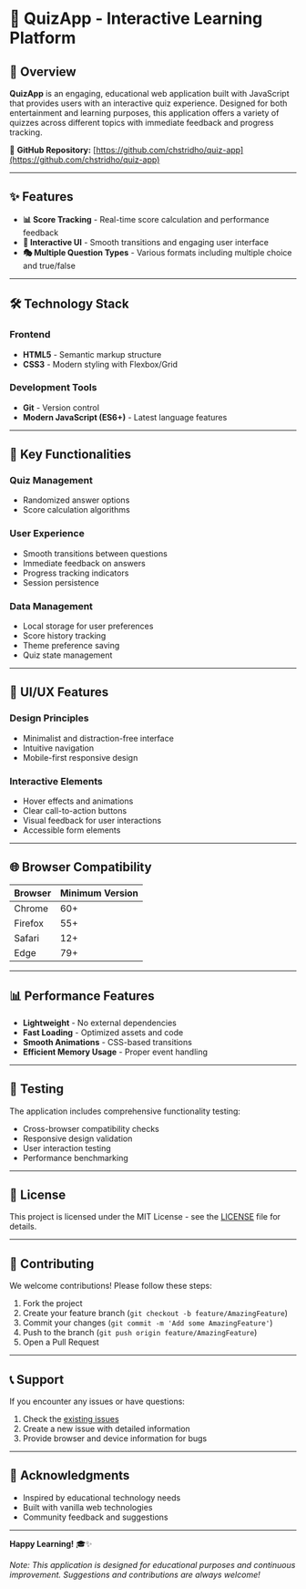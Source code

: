 # 🧠 QuizApp - Interactive Learning Platform


## 📖 Overview

**QuizApp** is an engaging, educational web application built with JavaScript that provides users with an interactive quiz experience. Designed for both entertainment and learning purposes, this application offers a variety of quizzes across different topics with immediate feedback and progress tracking.

🔗 **GitHub Repository:** [https://github.com/chstridho/quiz-app](https://github.com/chstridho/quiz-app)

---

## ✨ Features

- **📊 Score Tracking** - Real-time score calculation and performance feedback
- **🔄 Interactive UI** - Smooth transitions and engaging user interface
- **🎭 Multiple Question Types** - Various formats including multiple choice and true/false

---

## 🛠️ Technology Stack

### Frontend
- **HTML5** - Semantic markup structure
- **CSS3** - Modern styling with Flexbox/Grid
### Development Tools
- **Git** - Version control
- **Modern JavaScript (ES6+)** - Latest language features

---

## 🔧 Key Functionalities

### Quiz Management
- Randomized answer options
- Score calculation algorithms

### User Experience
- Smooth transitions between questions
- Immediate feedback on answers
- Progress tracking indicators
- Session persistence

### Data Management
- Local storage for user preferences
- Score history tracking
- Theme preference saving
- Quiz state management

---

## 🎨 UI/UX Features

### Design Principles
- Minimalist and distraction-free interface
- Intuitive navigation
- Mobile-first responsive design

### Interactive Elements
- Hover effects and animations
- Clear call-to-action buttons
- Visual feedback for user interactions
- Accessible form elements

---

## 🌐 Browser Compatibility

| Browser | Minimum Version |
|---------|-----------------|
| Chrome  | 60+             |
| Firefox | 55+             |
| Safari  | 12+             |
| Edge    | 79+             |

---

## 📊 Performance Features

- **Lightweight** - No external dependencies
- **Fast Loading** - Optimized assets and code
- **Smooth Animations** - CSS-based transitions
- **Efficient Memory Usage** - Proper event handling

---

## 🧪 Testing

The application includes comprehensive functionality testing:
- Cross-browser compatibility checks
- Responsive design validation
- User interaction testing
- Performance benchmarking

---

## 📄 License

This project is licensed under the MIT License - see the [LICENSE](LICENSE) file for details.

---

## 🤝 Contributing

We welcome contributions! Please follow these steps:

1. Fork the project
2. Create your feature branch (`git checkout -b feature/AmazingFeature`)
3. Commit your changes (`git commit -m 'Add some AmazingFeature'`)
4. Push to the branch (`git push origin feature/AmazingFeature`)
5. Open a Pull Request

---

## 📞 Support

If you encounter any issues or have questions:
1. Check the [existing issues](https://github.com/chstridho/quiz-app/issues)
2. Create a new issue with detailed information
3. Provide browser and device information for bugs

---

## 🙏 Acknowledgments

- Inspired by educational technology needs
- Built with vanilla web technologies
- Community feedback and suggestions

---

**Happy Learning!** 🎓✨

*Note: This application is designed for educational purposes and continuous improvement. Suggestions and contributions are always welcome!*

